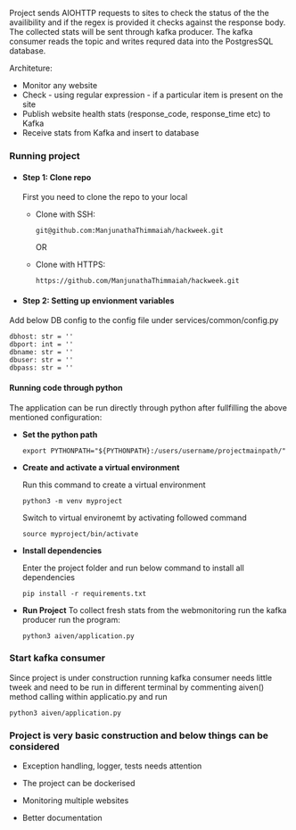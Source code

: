 
Project sends AIOHTTP requests to sites to check the status of the the availibility and if the regex is provided it checks against the response body.
The collected stats will be sent through kafka producer. The kafka consumer reads the topic and writes requred data into the PostgresSQL database.

Architeture:


- Monitor any website
- Check - using regular expression - if a particular item is present on the site
- Publish website health stats (response_code, response_time etc) to Kafka
- Receive stats from Kafka and insert to database

### **Running project**
- #### Step 1: Clone repo
    First you need to clone the repo to your local

    - Clone with SSH:
        ```
        git@github.com:ManjunathaThimmaiah/hackweek.git
        ```
        OR

    - Clone with HTTPS:
        ```
        https://github.com/ManjunathaThimmaiah/hackweek.git
        ```
- #### **Step 2: Setting up envionment variables**
  

Add below DB config to the config file under services/common/config.py

    dbhost: str = ''
    dbport: int = ''
    dbname: str = ''
    dbuser: str = ''
    dbpass: str = ''

    
#### **Running code through python**
The application can be run directly through python after fullfilling the above mentioned configuration:


- **Set the python path**

    ```
    export PYTHONPATH="${PYTHONPATH}:/users/username/projectmainpath/"
    ```
 

- **Create and activate a virtual environment**

    Run this command to create a virtual environment
    ```
    python3 -m venv myproject
    ```
    Switch to virtual environemt by activating followed command
    ```
    source myproject/bin/activate
    ```
- **Install dependencies**

    Enter the project folder and run below command to install all dependencies
    ```
    pip install -r requirements.txt
    ```
- **Run Project** 
    To collect fresh stats from the webmonitoring run the kafka producer run the program:
    ```
    python3 aiven/application.py
    ```
 

### Start kafka consumer
Since project is under construction running kafka consumer needs little tweek and need to be run in different terminal by commenting aiven() method calling within applicatio.py and run

```
python3 aiven/application.py
```


### Project is very basic construction and below things can be considered


  - Exception handling, logger, tests needs attention

- The project can be dockerised

- Monitoring multiple websites

- Better documentation
